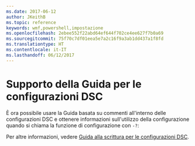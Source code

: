 ```yaml
---
ms.date: 2017-06-12
author: JKeithB
ms.topic: reference
keywords: wmf,powershell,impostazione
ms.openlocfilehash: 2ebee552f22abd64ef644f702ce4ee627f7b0a69
ms.sourcegitcommit: 75f70c7df01eea5e7a2c16f9a3ab1dd437a1f8fd
ms.translationtype: HT
ms.contentlocale: it-IT
ms.lasthandoff: 06/12/2017
---
```

# <a name="help-support-for-dsc-configurations"></a>Supporto della Guida per le configurazioni DSC

È ora possibile usare la Guida basata su commenti all'interno delle configurazioni DSC e ottenere informazioni sull'utilizzo della configurazione quando si chiama la funzione di configurazione con `-?`:  

Per altre informazioni, vedere [Guida alla scrittura per le configurazioni DSC](https://msdn.microsoft.com/powershell/dsc/confighelp).

